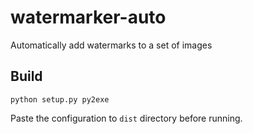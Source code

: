 # watermarker-auto
Automatically add watermarks to a set of images

## Build

```
python setup.py py2exe
```

Paste the configuration to `dist` directory before running.